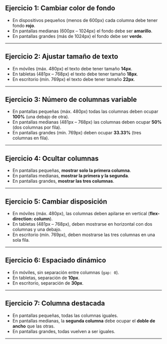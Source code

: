 

## Ejercicio 1: Cambiar color de fondo
- En dispositivos pequeños (menos de 600px) cada columna debe tener fondo **rojo**.
- En pantallas medianas (600px – 1024px) el fondo debe ser **amarillo**.
- En pantallas grandes (más de 1024px) el fondo debe ser **verde**.

---

## Ejercicio 2: Ajustar tamaño de texto
- En móviles (máx. 480px) el texto debe tener tamaño **14px**.
- En tabletas (481px – 768px) el texto debe tener tamaño **18px**.
- En escritorio (mín. 769px) el texto debe tener tamaño **22px**.

---

## Ejercicio 3: Número de columnas variable
- En pantallas pequeñas (máx. 480px) todas las columnas deben ocupar **100%** (una debajo de otra).
- En pantallas medianas (481px – 768px) las columnas deben ocupar **50%** (dos columnas por fila).
- En pantallas grandes (mín. 769px) deben ocupar **33.33%** (tres columnas en fila).

---

## Ejercicio 4: Ocultar columnas
- En pantallas pequeñas, **mostrar solo la primera columna**.
- En pantallas medianas, **mostrar la primera y la segunda**.
- En pantallas grandes, **mostrar las tres columnas**.

---

## Ejercicio 5: Cambiar disposición
- En móviles (máx. 480px), las columnas deben apilarse en vertical (**flex-direction: column**).
- En tabletas (481px – 768px), deben mostrarse en horizontal con dos columnas y una debajo.
- En escritorio (mín. 769px), deben mostrarse las tres columnas en una sola fila.

---

## Ejercicio 6: Espaciado dinámico
- En móviles, sin separación entre columnas (`gap: 0`).
- En tabletas, separación de **10px**.
- En escritorio, separación de **30px**.

---

## Ejercicio 7: Columna destacada
- En pantallas pequeñas, todas las columnas iguales.
- En pantallas medianas, la **segunda columna** debe ocupar el **doble de ancho** que las otras.
- En pantallas grandes, todas vuelven a ser iguales.

---